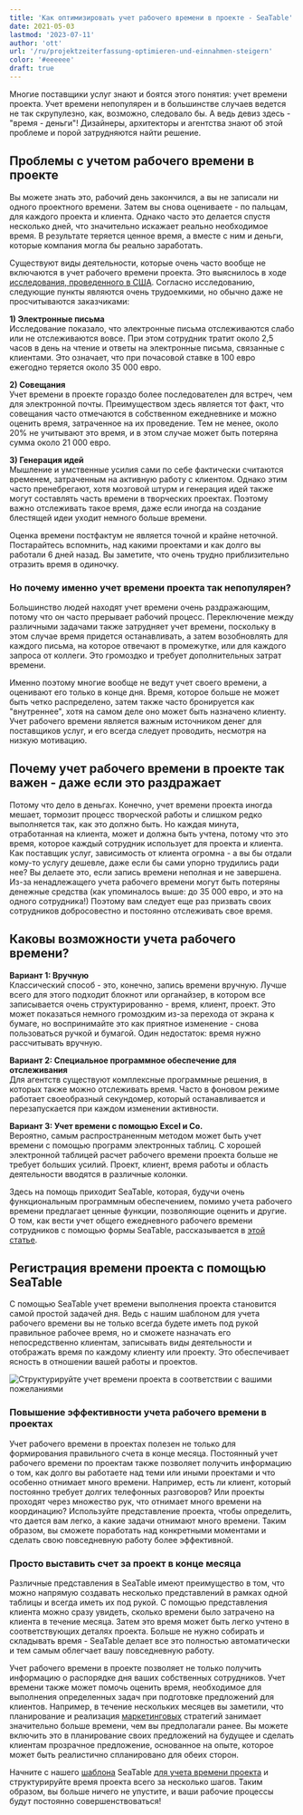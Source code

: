 ```yaml
---
title: 'Как оптимизировать учет рабочего времени в проекте - SeaTable'
date: 2021-05-03
lastmod: '2023-07-11'
author: 'ott'
url: '/ru/projektzeiterfassung-optimieren-und-einnahmen-steigern'
color: '#eeeeee'
draft: true
---
```


Многие поставщики услуг знают и боятся этого понятия: учет времени проекта. Учет времени непопулярен и в большинстве случаев ведется не так скрупулезно, как, возможно, следовало бы. А ведь девиз здесь - "время - деньги"! Дизайнеры, архитекторы и агентства знают об этой проблеме и порой затрудняются найти решение.

## Проблемы с учетом рабочего времени в проекте

Вы можете знать это, рабочий день закончился, а вы не записали ни одного проектного времени. Затем вы снова оцениваете - по пальцам, для каждого проекта и клиента. Однако часто это делается спустя несколько дней, что значительно искажает реально необходимое время. В результате теряется ценное время, а вместе с ним и деньги, которые компания могла бы реально заработать.

Существуют виды деятельности, которые очень часто вообще не включаются в учет рабочего времени проекта. Это выяснилось в ходе [исследования, проведенного в США](https://www.accelo.com/assets/Uploads/Time-is-Money-White-Paper-Accelo.pdf). Согласно исследованию, следующие пункты являются очень трудоемкими, но обычно даже не просчитываются заказчиками:

**1) Электронные письма**  
Исследование показало, что электронные письма отслеживаются слабо или не отслеживаются вовсе. При этом сотрудник тратит около 2,5 часов в день на чтение и ответы на электронные письма, связанные с клиентами. Это означает, что при почасовой ставке в 100 евро ежегодно теряется около 35 000 евро.

**2) Совещания**  
Учет времени в проекте гораздо более последователен для встреч, чем для электронной почты. Преимуществом здесь является тот факт, что совещания часто отмечаются в собственном ежедневнике и можно оценить время, затраченное на их проведение. Тем не менее, около 20% не учитывают это время, и в этом случае может быть потеряна сумма около 21 000 евро.

**3) Генерация идей**  
Мышление и умственные усилия сами по себе фактически считаются временем, затраченным на активную работу с клиентом. Однако этим часто пренебрегают, хотя мозговой штурм и генерация идей также могут составлять часть времени в творческих проектах. Поэтому важно отслеживать такое время, даже если иногда на создание блестящей идеи уходит немного больше времени.

Оценка времени постфактум не является точной и крайне неточной. Постарайтесь вспомнить, над какими проектами и как долго вы работали 6 дней назад. Вы заметите, что очень трудно приблизительно отразить время в одиночку.

### Но почему именно учет времени проекта так непопулярен?

Большинство людей находят учет времени очень раздражающим, потому что он часто прерывает рабочий процесс. Переключение между различными задачами также затрудняет учет времени, поскольку в этом случае время придется останавливать, а затем возобновлять для каждого письма, на которое отвечают в промежутке, или для каждого запроса от коллеги. Это громоздко и требует дополнительных затрат времени.

Именно поэтому многие вообще не ведут учет своего времени, а оценивают его только в конце дня. Время, которое больше не может быть четко распределено, затем также часто бронируется как "внутреннее", хотя на самом деле оно может быть назначено клиенту. Учет рабочего времени является важным источником денег для поставщиков услуг, и его всегда следует проводить, несмотря на низкую мотивацию.

## Почему учет рабочего времени в проекте так важен - даже если это раздражает

Потому что дело в деньгах. Конечно, учет времени проекта иногда мешает, тормозит процесс творческой работы и слишком редко выполняется так, как это должно быть. Но каждая минута, отработанная на клиента, может и должна быть учтена, потому что это время, которое каждый сотрудник использует для проекта и клиента. Как поставщик услуг, зависимость от клиента огромна - а вы бы отдали кому-то услугу дешевле, даже если бы сами упорно трудились ради нее? Вы делаете это, если запись времени неполная и не завершена. Из-за ненадлежащего учета рабочего времени могут быть потеряны денежные средства (как упоминалось выше: до 35 000 евро, и это на одного сотрудника!) Поэтому вам следует еще раз призвать своих сотрудников добросовестно и постоянно отслеживать свое время.

## Каковы возможности учета рабочего времени?

**Вариант 1: Вручную**  
Классический способ - это, конечно, запись времени вручную. Лучше всего для этого подходит блокнот или органайзер, в котором все записывается очень структурированно - время, клиент, проект. Это может показаться немного громоздким из-за перехода от экрана к бумаге, но воспринимайте это как приятное изменение - снова пользоваться ручкой и бумагой. Один недостаток: время нужно рассчитывать вручную.

**Вариант 2: Специальное программное обеспечение для отслеживания**  
Для агентств существуют комплексные программные решения, в которых также можно отслеживать время. Часто в фоновом режиме работает своеобразный секундомер, который останавливается и перезапускается при каждом изменении активности.

**Вариант 3: Учет времени с помощью Excel и Co.**  
Вероятно, самым распространенным методом может быть учет времени с помощью программ электронных таблиц. С хорошей электронной таблицей расчет рабочего времени проекта больше не требует больших усилий. Проект, клиент, время работы и область деятельности вводятся в различные колонки.

Здесь на помощь приходит SeaTable, которая, будучи очень функциональным программным обеспечением, помимо учета рабочего времени предлагает ценные функции, позволяющие оценить и другие. О том, как вести учет общего ежедневного рабочего времени сотрудников с помощью формы SeaTable, рассказывается в [этой статье](https://seatable.io/ru/stundenerfassung-mit-seatable/).

## Регистрация времени проекта с помощью SeaTable

С помощью SeaTable учет времени выполнения проекта становится самой простой задачей дня. Ведь с нашим шаблоном для учета рабочего времени вы не только всегда будете иметь под рукой правильное рабочее время, но и сможете назначать его непосредственно клиентам, записывать виды деятельности и отображать время по каждому клиенту или проекту. Это обеспечивает ясность в отношении вашей работы и проектов.

![Структурируйте учет времени проекта в соответствии с вашими пожеланиями](https://seatable.io/wp-content/uploads/2021/04/Daily-1.jpg)

### Повышение эффективности учета рабочего времени в проектах

Учет рабочего времени в проектах полезен не только для формирования правильного счета в конце месяца. Постоянный учет рабочего времени по проектам также позволяет получить информацию о том, как долго вы работаете над теми или иными проектами и что особенно отнимает много времени. Например, есть ли клиент, который постоянно требует долгих телефонных разговоров? Или проекты проходят через множество рук, что отнимает много времени на координацию? Используйте представление проекта, чтобы определить, что дается вам легко, а какие задачи отнимают много времени. Таким образом, вы сможете поработать над конкретными моментами и сделать свою повседневную работу более эффективной.

### Просто выставить счет за проект в конце месяца

Различные представления в SeaTable имеют преимущество в том, что можно напрямую создавать несколько представлений в рамках одной таблицы и всегда иметь их под рукой. С помощью представления клиента можно сразу увидеть, сколько времени было затрачено на клиента в течение месяца. Затем это время может быть легко учтено в соответствующих деталях проекта. Больше не нужно собирать и складывать время - SeaTable делает все это полностью автоматически и тем самым облегчает вашу повседневную работу.

Учет рабочего времени в проекте позволяет не только получить информацию о распорядке дня ваших собственных сотрудников. Учет времени также может помочь оценить время, необходимое для выполнения определенных задач при подготовке предложений для клиентов. Например, в течение нескольких месяцев вы заметили, что планирование и реализация [маркетинговых](/ru/marketing/) стратегий занимает значительно больше времени, чем вы предполагали ранее. Вы можете включить это в планирование своих предложений на будущее и сделать клиентам прозрачное предложение, основанное на опыте, которое может быть реалистично спланировано для обеих сторон.

Начните с нашего [шаблона](https://seatable.io/ru/vorlage/ek3ry6ywsjoz-imsenb49g/) SeaTable [для учета времени проекта](https://seatable.io/ru/vorlage/ek3ry6ywsjoz-imsenb49g/) и структурируйте время проекта всего за несколько шагов. Таким образом, вы больше ничего не упустите, и ваши рабочие процессы будут постоянно совершенствоваться!
